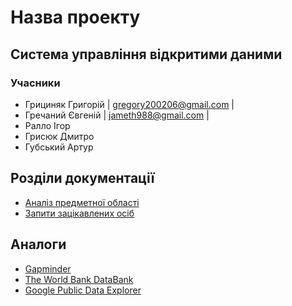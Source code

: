 # Назва проекту

## Система управління відкритими даними

### Учасники
- Грициняк Григорій | gregory200206@gmail.com | 
- Гречаний Євгеній | jameth988@gmail.com |
- Ралло Ігор
- Грисюк Дмитро
- Губський Артур

## Розділи документації
- [Аналіз предметної області](./docs/requirements/state-of-the-art.md)
- [Запити зацікавлених осіб](./docs/requirements/stakeholders-needs.md   )


## Аналоги 
- [Gapminder](https://www.gapminder.org/)
- [The World Bank DataBank](https://databank.worldbank.org/home.aspx)
- [Google Public Data Explorer](https://www.google.com/publicdata/directory)


